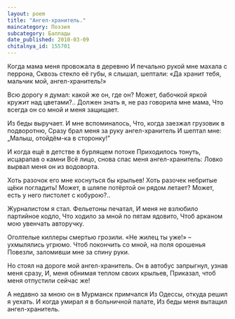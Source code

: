 ```yaml
---
layout: poem
title: "Ангел-хранитель."
maincategory: Поэзия
subcategory: Баллады
date_published: 2010-03-09
chitalnya_id: 155701
---
```




Когда мама меня провожала в деревню 
И печально рукой мне махала с перрона, 
Сквозь стекло её губы, я слышал, шептали: 
«Да хранит тебя, мальчик мой, ангел-хранитель!» 

Всю дорогу я думал: какой же он, где он? 
Может, бабочкой яркой кружит над цветами?.. 
Должен знать я, не раз говорила мне мама, 
Что всегда он со мной и меня защищает. 

Из беды выручает. И мне вспоминалось, 
Что, когда заезжал грузовик в подворотню, 
Сразу брал меня за руку ангел-хранитель 
И шептал мне: „Малыш, отойдём-ка в сторонку!” 

И когда ещё в детстве в бурлящем потоке 
Приходилось тонуть, исцарапав о камни 
Всё лицо, снова спас меня ангел-хранитель: 
Ловко вырвал меня он из водоворта. 

Хоть разочок его мне коснуться бы крыльев! 
Хоть разочек небритые щёки погладить! 
Может, в шляпе потёртой он рядом летает? 
Может, есть у него пистолет с кобурою?.. 

Журналистом я стал. Фельетоны печатал, 
И меня не взлюбило партийное кодло, 
Что ходило за мной по пятам ядовито, 
Чтоб арканом мою увенчать авторучку. 

Оголтелые киллеры смертью грозили. 
«Не жилец ты уже!» – ухмылялись угрюмо. 
Чтоб покончить со мной, на поля орошенья 
Повезли, заломивши мне за спину руки. 

Но стоял на дороге мой ангел-хранитель. 
Он в автобус запрыгнул, узнав меня сразу, 
И, меня обнимая теплом своих крыльев, 
Приказал, чтоб меня отпустили сейчас же! 

А недавно за мною он в Мурманск примчался 
Из Одессы, откуда решил я уехать. 
И когда умирал я в больничной палате, 
Из беды меня вытащил ангел-хранитель.







